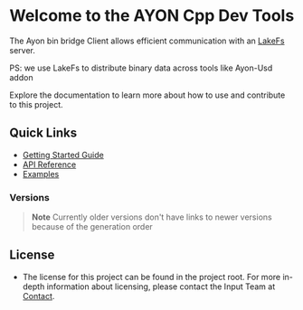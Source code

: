 # Welcome to the AYON Cpp Dev Tools

The Ayon bin bridge Client allows efficient communication with an
[LakeFs](https://lakefs.io/) server.

PS: we use LakeFs to distribute binary data across tools like Ayon-Usd addon

Explore the documentation to learn more about how to use and contribute to this
project.

## Quick Links

- [Getting Started Guide](md_md_Getting_Started.html)
- [API Reference](annotated.html)
- [Examples](md_md_Examples.html)

### Versions

> **Note** Currently older versions don't have links to newer versions because
> of the generation order

<!-- Example for adding a version link-->

<!-- - [V001.01.02](../../v001.01.02/html/index.html) -->

## License

- The license for this project can be found in the project root. For more in-depth information about licensing, please contact the Input Team at [Contact](https://ynput.io/contact/).
